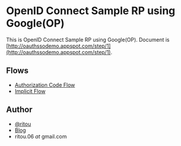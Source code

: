 # OpenID Connect Sample RP using Google(OP)

This is OpenID Connect Sample RP  using Google(OP).
Document is [http://oauthssodemo.appspot.com/step/1](http://oauthssodemo.appspot.com/step/1).

## Flows

*   [Authorization Code Flow](http://www8322u.sakura.ne.jp/oidconnect/) 
*   [Implicit Flow](http://www8322u.sakura.ne.jp/oidconnect/implicit.html) 

## Author

*   [@ritou](http://twitter.com/ritou)
*   [Blog](http://d.hatena.ne.jp/ritou)
*   ritou.06 _at_ gmail.com


